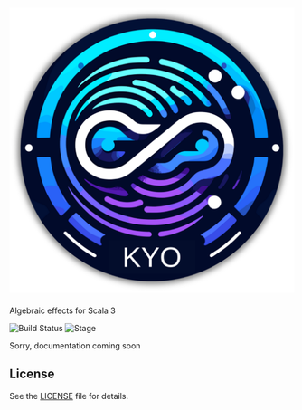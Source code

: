 ![kyo](https://raw.githubusercontent.com/fwbrasil/kyo/master/kyo.png)
-------------------
Algebraic effects for Scala 3

![Build Status](https://github.com/fwbrasil/kyo/workflows/build/badge.svg)
![Stage](https://img.shields.io/badge/Project%20Stage-Experimental-yellow.svg)


Sorry, documentation coming soon


License
-------

See the [LICENSE](https://github.com/fwbrasil/kyo/blob/master/LICENSE.txt) file for details.
